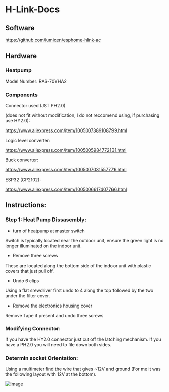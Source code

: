 # H-Link-Docs
## Software
https://github.com/lumixen/esphome-hlink-ac
## Hardware
### Heatpump
Model Number: 
RAS-70YHA2

### Components
Connector used (JST PH2.0) 

(does not fit without modification, I do not reccomend using, if purchasing use HY2.0):

https://www.aliexpress.com/item/1005007389108799.html

Logic level converter:

https://www.aliexpress.com/item/1005005984772131.html

Buck converter:

https://www.aliexpress.com/item/1005007031557776.html

ESP32 (CP2102):

https://www.aliexpress.com/item/1005006617407766.html

## Instructions:
### Step 1: Heat Pump Dissasembly:
 - turn of heatpump at master switch

Switch is typically located near the outdoor unit, ensure the green light is no longer illuminated on the indoor unit.

 - Remove three screws

These are located along the bottom side of the indoor unit with  plastic covers that just pull off.

 - Undo 6 clips

Using a flat srewdriver first undo to 4 along the top followed by the two under the filter cover.

 - Remove the electronics housing cover

Remove Tape if present and undo three screws

### Modifying Connector:
If you have the HY2.0 connector just cut off the latching mechanism. If you have a PH2.0 you will need to file down both sides.

### Determin socket Orientation:
Using a multimeter find the wire that gives ~12V and ground (For me it was the following layout with 12V at the bottom).

![image](https://github.com/user-attachments/assets/7874a811-186e-487b-894d-0b4b0d3a06db)
